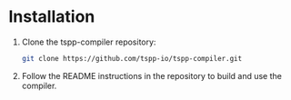 # Installation

1. Clone the tspp-compiler repository:
   ```bash
   git clone https://github.com/tspp-io/tspp-compiler.git
   ```
2. Follow the README instructions in the repository to build and use the compiler.
